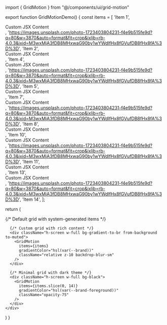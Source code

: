 import { GridMotion } from "@/components/ui/grid-motion"

export function GridMotionDemo() {
  const items = [
    'Item 1',
    <div key='jsx-item-1'>Custom JSX Content</div>,
    'https://images.unsplash.com/photo-1723403804231-f4e9b515fe9d?q=80&w=3870&auto=format&fit=crop&ixlib=rb-4.0.3&ixid=M3wxMjA3fDB8MHxwaG90by1wYWdlfHx8fGVufDB8fHx8fA%3D%3D',
    'Item 2',
    <div key='jsx-item-2'>Custom JSX Content</div>,
    'Item 4',
    <div key='jsx-item-2'>Custom JSX Content</div>,
    'https://images.unsplash.com/photo-1723403804231-f4e9b515fe9d?q=80&w=3870&auto=format&fit=crop&ixlib=rb-4.0.3&ixid=M3wxMjA3fDB8MHxwaG90by1wYWdlfHx8fGVufDB8fHx8fA%3D%3D',
    'Item 5',
    <div key='jsx-item-2'>Custom JSX Content</div>,
    'Item 7',
    <div key='jsx-item-2'>Custom JSX Content</div>,
    'https://images.unsplash.com/photo-1723403804231-f4e9b515fe9d?q=80&w=3870&auto=format&fit=crop&ixlib=rb-4.0.3&ixid=M3wxMjA3fDB8MHxwaG90by1wYWdlfHx8fGVufDB8fHx8fA%3D%3D',
    'Item 8',
    <div key='jsx-item-2'>Custom JSX Content</div>,
    'Item 10',
    <div key='jsx-item-3'>Custom JSX Content</div>,
    'https://images.unsplash.com/photo-1723403804231-f4e9b515fe9d?q=80&w=3870&auto=format&fit=crop&ixlib=rb-4.0.3&ixid=M3wxMjA3fDB8MHxwaG90by1wYWdlfHx8fGVufDB8fHx8fA%3D%3D',
    'Item 11',
    <div key='jsx-item-2'>Custom JSX Content</div>,
    'Item 13',
    <div key='jsx-item-4'>Custom JSX Content</div>,
    'https://images.unsplash.com/photo-1723403804231-f4e9b515fe9d?q=80&w=3870&auto=format&fit=crop&ixlib=rb-4.0.3&ixid=M3wxMjA3fDB8MHxwaG90by1wYWdlfHx8fGVufDB8fHx8fA%3D%3D',
    'Item 14',
];

  return (
    <div className="space-y-8">
      {/* Default grid with system-generated items */}
      <div className="h-screen w-full bg-gradient-to-br from-background to-muted">
        <GridMotion />
      </div>

      {/* Custom grid with rich content */}
      <div className="h-screen w-full bg-gradient-to-br from-background to-muted">
        <GridMotion 
          items={items}
          gradientColor="hsl(var(--brand))"
          className="relative z-10 backdrop-blur-sm"
        />
      </div>

      {/* Minimal grid with dark theme */}
      <div className="h-screen w-full bg-black">
        <GridMotion 
          items={items.slice(0, 14)}
          gradientColor="hsl(var(--brand-foreground))"
          className="opacity-75"
        />
      </div>
    </div>
  )
}